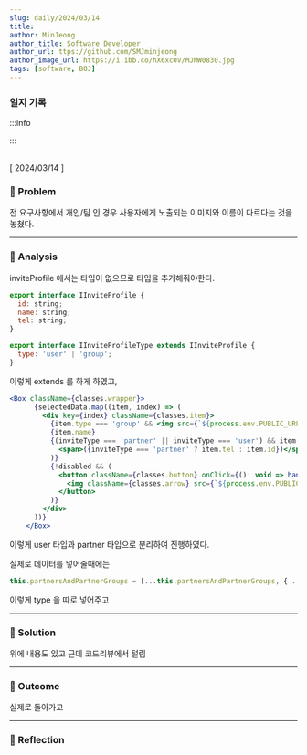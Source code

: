 ```yaml
---
slug: daily/2024/03/14
title: 
author: MinJeong
author_title: Software Developer
author_url: ttps://github.com/SMJminjeong
author_image_url: https://i.ibb.co/hX6xc0V/MJMW0830.jpg
tags: [software, BOJ]
---
```


### 일지 기록

:::info

:::

<br/>
[ 2024/03/14 ]

### 🧐 Problem

전 요구사항에서 개인/팀 인 경우 사용자에게 노출되는 이미지와 이름이 다르다는 것을 놓쳤다.

---

### 👀 Analysis

inviteProfile 에서는 타입이 없으므로 타입을 추가해줘야한다.

```jsx
export interface IInviteProfile {
  id: string;
  name: string;
  tel: string;
}

export interface IInviteProfileType extends IInviteProfile {
  type: 'user' | 'group';
}
```

이렇게 extends 를 하게 하였고,

```jsx
<Box className={classes.wrapper}>
      {selectedData.map((item, index) => (
        <div key={index} className={classes.item}>
          {item.type === 'group' && <img src={`${process.env.PUBLIC_URL}/images/icon_group.png`} alt="icon_group" />}
          {item.name}
          {(inviteType === 'partner' || inviteType === 'user') && item.type === 'user' && (
            <span>({inviteType === 'partner' ? item.tel : item.id})</span>
          )}
          {!disabled && (
            <button className={classes.button} onClick={(): void => handleClick(item)}>
              <img className={classes.arrow} src={`${process.env.PUBLIC_URL}/images/no_img2.gif`} alt="no-image" />
            </button>
          )}
        </div>
      ))}
    </Box>

```

이렇게 user 타입과 partner 타입으로 분리하여 진행하였다.

실제로 데이터를 넣어줄때에는

```jsx
this.partnersAndPartnerGroups = [...this.partnersAndPartnerGroups, { ...group, type: 'group' }];
```

이렇게 type 을 따로 넣어주고

---

### 🌈 Solution

위에 내용도 있고
근데 코드리뷰에서 털림

---

### 🎯 Outcome

실제로 돌아가고

---

### 👼 Reflection
